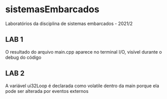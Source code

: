 # sistemasEmbarcados
Laboratórios da disciplina de sistemas embarcados - 2021/2

## LAB 1
O resultado do arquivo main.cpp aparece no terminal I/O, visível durante o debug do código

## LAB 2
A variável ui32Loop é declarada como volatile dentro da main porque ela pode ser alterada por eventos externos